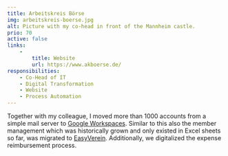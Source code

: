 ```yaml
---
title: Arbeitskreis Börse
img: arbeitskreis-boerse.jpg
alt: Picture with my co-head in front of the Mannheim castle.
prio: 70
active: false
links:
    -
        title: Website
        url: https://www.akboerse.de/
responsibilities:
    - Co-Head of IT
    - Digital Transformation
    - Website
    - Process Automation
---
```


Together with my colleague, I moved more than 1000 accounts from a simple mail server to [Google Workspaces](https://workspace.google.com/). Similar to this also the member management which was historically grown and only existed in Excel sheets so far, was migrated to [EasyVerein](https://easyverein.com/). Additionally, we digitalized the expense reimbursement process.
